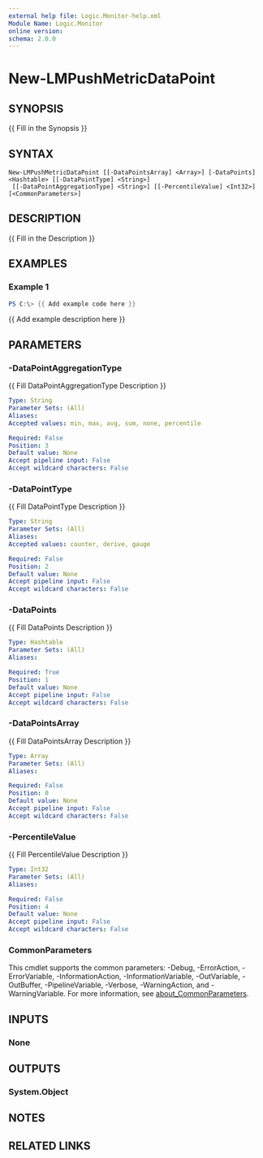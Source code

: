 ```yaml
---
external help file: Logic.Monitor-help.xml
Module Name: Logic.Monitor
online version:
schema: 2.0.0
---
```


# New-LMPushMetricDataPoint

## SYNOPSIS
{{ Fill in the Synopsis }}

## SYNTAX

```
New-LMPushMetricDataPoint [[-DataPointsArray] <Array>] [-DataPoints] <Hashtable> [[-DataPointType] <String>]
 [[-DataPointAggregationType] <String>] [[-PercentileValue] <Int32>] [<CommonParameters>]
```

## DESCRIPTION
{{ Fill in the Description }}

## EXAMPLES

### Example 1
```powershell
PS C:\> {{ Add example code here }}
```

{{ Add example description here }}

## PARAMETERS

### -DataPointAggregationType
{{ Fill DataPointAggregationType Description }}

```yaml
Type: String
Parameter Sets: (All)
Aliases:
Accepted values: min, max, avg, sum, none, percentile

Required: False
Position: 3
Default value: None
Accept pipeline input: False
Accept wildcard characters: False
```

### -DataPointType
{{ Fill DataPointType Description }}

```yaml
Type: String
Parameter Sets: (All)
Aliases:
Accepted values: counter, derive, gauge

Required: False
Position: 2
Default value: None
Accept pipeline input: False
Accept wildcard characters: False
```

### -DataPoints
{{ Fill DataPoints Description }}

```yaml
Type: Hashtable
Parameter Sets: (All)
Aliases:

Required: True
Position: 1
Default value: None
Accept pipeline input: False
Accept wildcard characters: False
```

### -DataPointsArray
{{ Fill DataPointsArray Description }}

```yaml
Type: Array
Parameter Sets: (All)
Aliases:

Required: False
Position: 0
Default value: None
Accept pipeline input: False
Accept wildcard characters: False
```

### -PercentileValue
{{ Fill PercentileValue Description }}

```yaml
Type: Int32
Parameter Sets: (All)
Aliases:

Required: False
Position: 4
Default value: None
Accept pipeline input: False
Accept wildcard characters: False
```

### CommonParameters
This cmdlet supports the common parameters: -Debug, -ErrorAction, -ErrorVariable, -InformationAction, -InformationVariable, -OutVariable, -OutBuffer, -PipelineVariable, -Verbose, -WarningAction, and -WarningVariable. For more information, see [about_CommonParameters](http://go.microsoft.com/fwlink/?LinkID=113216).

## INPUTS

### None
## OUTPUTS

### System.Object
## NOTES

## RELATED LINKS
